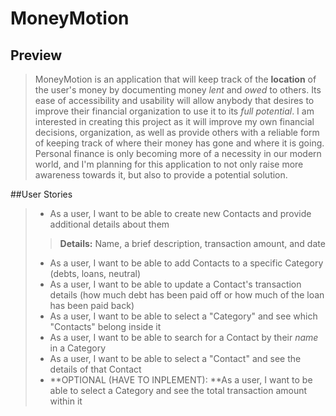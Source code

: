 # MoneyMotion

## Preview

>MoneyMotion is an application that will keep track of the **location** of the user's money by documenting money *lent* and *owed* to others. Its ease of accessibility and usability will allow anybody
>that desires to improve their financial organization to use it to its *full potential*. I am interested in creating this project as it will improve my own financial decisions, organization, as 
>well as provide others with a reliable form of keeping track of where their money has gone and where it is going. Personal finance is only becoming more of a necessity in our modern world, and
>I'm planning for this application to not only raise more awareness towards it, but also to provide a potential solution.
>
##User Stories
>
> - As a user, I want to be able to create new Contacts and provide additional details about them
>> **Details:** Name, a brief description, transaction amount, and date
> - As a user, I want to be able to add Contacts to a specific Category (debts, loans, neutral)
> - As a user, I want to be able to update a Contact's transaction details (how much debt has been paid off or how much of the loan has been paid back)
> - As a user, I want to be able to select a "Category" and see which "Contacts" belong inside it
> - As a user, I want to be able to search for a Contact by their *name* in a Category
> - As a user, I want to be able to select a "Contact" and see the details of that Contact
> - **OPTIONAL (HAVE TO INPLEMENT): **As a user, I want to be able to select a Category and see the total transaction amount within it

